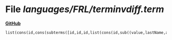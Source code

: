 # File _languages/FRL/terminvdiff.term_
**[GitHub](https://github.com/softlang/yas/blob/master/languages/FRL/terminvdiff.term)**
```
list(cons(id,cons(subterms([id,id,id,list(cons(id,sub((value,lastName,atom,one),cons(id,cons(id,nil)))))]),cons(id,nil)))).
```
